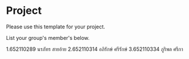 Project
=============
Please use this template for your project.

List your group's member's below.

1.652110289 นรภัทร สายอ้าย
2.652110314 อภิรักษ์ ศรีรักษ์
3.652110334 ภูริพล ศรีกา

